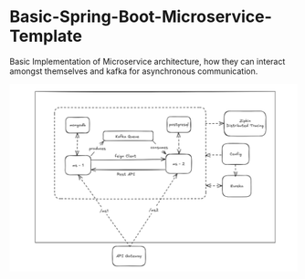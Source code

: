 # Basic-Spring-Boot-Microservice-Template

Basic Implementation of Microservice architecture, how they can interact amongst themselves and kafka for asynchronous communication.

![Diagram](https://github.com/shail961/Basic-Spring-Boot-Microservice-Template/blob/67be4c356885106c05d60518f90dc91976960662/diagrams/Template%20Diagram.png)
